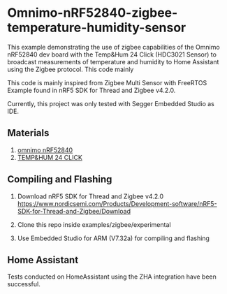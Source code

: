 # Omnimo-nRF52840-zigbee-temperature-humidity-sensor



This example demonstrating the use of zigbee capabilities of the  Omnimo nRF52840 dev board with the Temp&Hum 24 Click (HDC3021 Sensor) to broadcast 
measurements of temperature and humidity to Home Assistant using the Zigbee protocol. This code mainly 


This code is mainly inspired from Zigbee Multi Sensor with FreeRTOS Example found in  nRF5 SDK for Thread and Zigbee v4.2.0.

Currently, this project was only tested with Segger Embedded Studio as IDE.

## Materials

1. [omnimo nRF52840](https://www.crowdsupply.com/eafaq/omnimo-nrf52840)
2. [TEMP&HUM 24 CLICK](https://www.mikroe.com/temphum-24-click)


## Compiling and Flashing
1. Download nRF5 SDK for Thread and Zigbee v4.2.0\
https://www.nordicsemi.com/Products/Development-software/nRF5-SDK-for-Thread-and-Zigbee/Download


2. Clone this repo inside examples/zigbee/experimental

3. Use Embedded Studio for ARM (V7.32a) for compiling and flashing


## Home Assistant

Tests conducted on HomeAssistant using the ZHA integration have been successful.
